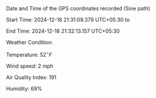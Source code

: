 Date and Time of the GPS coordinates recorded (Sine path) 

Start Time: 2024-12-18 21:31:09.379 UTC+05:30 to

End Time: 2024-12-18 21:32:13.157 UTC+05:30

Weather Condition:

Temperature: $\displaystyle{52}^{\circ}{F}$

Wind speed: 2 mph

Air Quality Index: 191

Humidity: 69%
